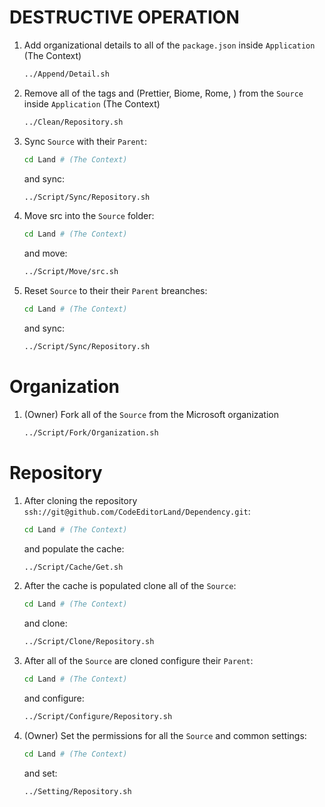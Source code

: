 # DESTRUCTIVE OPERATION

1. Add organizational details to all of the `package.json` inside `Application`
   (The Context)

    ```sh
    ../Append/Detail.sh
    ```

2. Remove all of the tags and (Prettier, Biome, Rome, ) from the `Source` inside
   `Application` (The Context)

    ```sh
    ../Clean/Repository.sh
    ```

3. Sync `Source` with their `Parent`:

    ```sh
    cd Land # (The Context)
    ```

    and sync:

    ```sh
    ../Script/Sync/Repository.sh
    ```

4. Move src into the `Source` folder:

    ```sh
    cd Land # (The Context)
    ```

    and move:

    ```sh
    ../Script/Move/src.sh
    ```

5. Reset `Source` to their their `Parent` breanches:

    ```sh
    cd Land # (The Context)
    ```

    and sync:

    ```sh
    ../Script/Sync/Repository.sh
    ```

# Organization

1. (Owner) Fork all of the `Source` from the Microsoft organization

    ```sh
    ../Script/Fork/Organization.sh
    ```

# Repository

1. After cloning the repository
   `ssh://git@github.com/CodeEditorLand/Dependency.git`:

    ```sh
    cd Land # (The Context)
    ```

    and populate the cache:

    ```sh
    ../Script/Cache/Get.sh
    ```

2. After the cache is populated clone all of the `Source`:

    ```sh
    cd Land # (The Context)
    ```

    and clone:

    ```sh
    ../Script/Clone/Repository.sh
    ```

3. After all of the `Source` are cloned configure their `Parent`:

    ```sh
    cd Land # (The Context)
    ```

    and configure:

    ```sh
    ../Script/Configure/Repository.sh
    ```

4. (Owner) Set the permissions for all the `Source` and common settings:

    ```sh
    cd Land # (The Context)
    ```

    and set:

    ```sh
    ../Setting/Repository.sh
    ```
